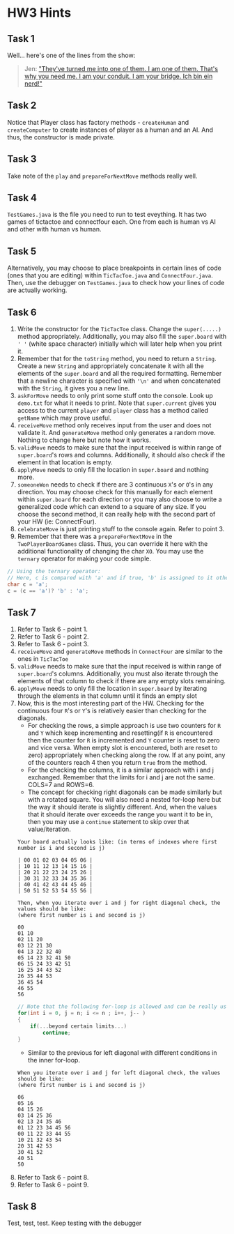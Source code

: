 # HW3 Hints

## Task 1
Well... here's one of the lines from the show:

> Jen: ["They've turned me into one of them. I am one of them. That's why you need me. I am your conduit. I am your bridge. Ich bin ein nerd!"](https://www.youtube.com/watch?v=sD3SF6foL00)

## Task 2
Notice that Player class has factory methods - `createHuman` and `createComputer` to create instances of player as a human and an AI. And thus, the constructor is made private.

## Task 3
Take note of the `play` and `prepareForNextMove` methods really well.

## Task 4
`TestGames.java` is the file you need to run to test eveything. It has two games of tictactoe and connectfour each. One from each is human vs AI and other with human vs human.

## Task 5
Alternatively, you may choose to place breakpoints in certain lines of code (ones that you are editing) within `TicTacToe.java` and `ConnectFour.java`. Then, use the debugger on `TestGames.java` to check how your lines of code are actually working.

## Task 6
1. Write the constructor for the `TicTacToe` class. Change the `super(.....)` method appropriately. Additionally, you may also fill the `super.board` with `' '` (white space character) initially which will later help when you print it.
2. Remember that for the `toString` method, you need to return a `String`. Create a new `String` and appropriately concatenate it with all the elements of the `super.board` and all the required formatting. Remember that a newline character is specified with `'\n'` and when concatenated with the `String`, it gives you a new line.
3. `askForMove` needs to only print some stuff onto the console. Look up `demo.txt` for what it needs to print. Note that `super.current` gives you access to the current `player` and `player` class has a method called `getName` which may prove useful.
4. `receiveMove` method only receives input from the user and does not validate it. And `generateMove` method only generates a random move. Nothing to change here but note how it works.
5. `validMove` needs to make sure that the input received is within range of `super.board`'s rows and columns. Additionally, it should also check if the element in that location is empty.
6. `applyMove` needs to only fill the location in `super.board` and nothing more.
7. `someoneWon` needs to check if there are 3 continuous `X`'s or `O`'s in any direction. You may choose check for this manually for each element within `super.board` for each direction or you may also choose to write a generalized code which can extend to a square of any size. If you choose the second method, it can really help with the second part of your HW (ie: ConnectFour).
8. `celebrateMove` is just printing stuff to the console again. Refer to point 3.
9. Remember that there was a `prepareForNextMove` in the `TwoPlayerBoardGames` class. Thus, you can override it here with the additional functionality of changing the char `XO`. You may use the `ternary` operator for making your code simple.
```c++
// Using the ternary operator:
// Here, c is compared with 'a' and if true, 'b' is assigned to it otherwise 'a' is assigned to it
char c = 'a';
c = (c == 'a')? 'b' : 'a';
```

## Task 7
1. Refer to Task 6 - point 1.
2. Refer to Task 6 - point 2.
3. Refer to Task 6 - point 3.
4. `receiveMove` and `generateMove` methods in `ConnectFour` are similar to the ones in `TicTacToe`
5. `validMove` needs to make sure that the input received is within range of `super.board`'s columns. Additionally, you must also iterate through the elements of that column to check if there are any empty slots remaining.
6. `applyMove` needs to only fill the location in `super.board` by iterating through the elements in that column until it finds an empty slot
7. Now, this is the most interesting part of the HW. Checking for the continuous four `R`'s or `Y`'s is relatively easier than checking for the diagonals. 
    - For checking the rows, a simple approach is use two counters for `R` and `Y` which keep incrementing and resetting(if `R` is encountered then the counter for `R` is incremented and `Y` counter is reset to zero and vice versa. When empty slot is encountered, both are reset to zero) appropriately when checking along the row. If at any point, any of the counters reach 4 then you return `true` from the method.
    - For the checking the columns, it is a similar approach with i and j exchanged. Remember that the limits for i and j are not the same. COLS=7 and ROWS=6.
    - The concept for checking right diagonals can be made similarly but with a rotated square. You will also need a nested for-loop here but the way it should iterate is slightly different. And, when the values that it should iterate over exceeds the range you want it to be in, then you may use a `continue` statement to skip over that value/iteration.
    ```
    Your board actually looks like: (in terms of indexes where first number is i and second is j)
    
    | 00 01 02 03 04 05 06 |
    | 10 11 12 13 14 15 16 |
    | 20 21 22 23 24 25 26 |
    | 30 31 32 33 34 35 36 |
    | 40 41 42 43 44 45 46 |
    | 50 51 52 53 54 55 56 |
    
    Then, when you iterate over i and j for right diagonal check, the values should be like:
    (where first number is i and second is j)
    
    00      
    01 10       
    02 11 20  
    03 12 21 30  
    04 13 22 32 40  
    05 14 23 32 41 50  
    06 15 24 33 42 51  
    16 25 34 43 52    
    26 35 44 53       
    36 45 54        
    46 55             
    56             
    ```
    ```c++
    // Note that the following for-loop is allowed and can be really useful as an inner for-loop for this part
    for(int i = 0, j = n; i <= n ; i++, j-- )
    {
        if(...beyond certain limits...)
            continue;
    }
    ```
    - Similar to the previous for left diagonal with different conditions in the inner for-loop.
    ```
    When you iterate over i and j for left diagonal check, the values should be like:
    (where first number is i and second is j)
    
    06
    05 16
    04 15 26
    03 14 25 36
    02 13 24 35 46
    01 12 23 34 45 56
    00 11 22 33 44 55
    10 21 32 43 54
    20 31 42 53
    30 41 52
    40 51
    50
    ```
8. Refer to Task 6 - point 8.
9. Refer to Task 6 - point 9.

## Task 8
Test, test, test. Keep testing with the debugger
